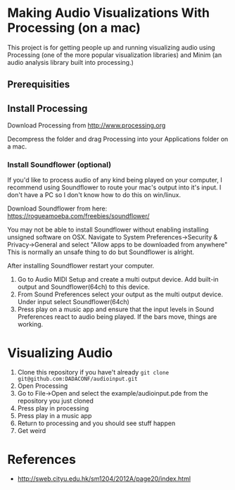 # Making Audio Visualizations With Processing (on a mac)

This project is for getting people up and running visualizing audio using Processing (one of the more popular visualization libraries) and Minim (an audio analysis library built into processing.)

## Prerequisities 

## Install Processing
Download Processing from http://www.processing.org

Decompress the folder and drag Processing into your Applications folder on a mac. 

### Install Soundflower (optional)

If you'd like to process audio of any kind being played on your computer, I recommend using Soundflower to route your mac's output into it's input. I don't have a PC so I don't know how to do this on win/linux.

Download Soundflower from here: https://rogueamoeba.com/freebies/soundflower/

You may not be able to install Soundflower without enabling installing unsigned software on OSX. Navigate to  System Preferences->Security & Privacy->General and select  "Allow apps to be downloaded from anywhere"
This is normally an unsafe thing to do but Soundflower is alright. 

After installing Soundflower restart your computer. 

1. Go to  Audio MIDI Setup and create a multi output device. Add built-in output and Soundflower(64ch) to this device.
2. From Sound Preferences select your output as the multi output device. Under input select Soundflower(64ch)
3. Press play on a music app and ensure that the input levels in Sound Preferences react to audio being played. If the bars move, things are working.

# Visualizing Audio

1. Clone this repository if you have't already
  `git clone git@github.com:DADACONF/audioinput.git`
2. Open Processing
3. Go to File->Open and select the example/audioinput.pde from the repository you just cloned 
4. Press play in processing
5. Press play in a music app
6. Return to processing and you should see stuff happen
7. Get weird

# References
+ http://sweb.cityu.edu.hk/sm1204/2012A/page20/index.html
